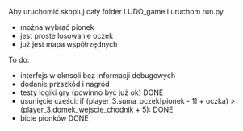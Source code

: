 Aby uruchomić skopiuj cały folder LUDO_game i uruchom run.py
- można wybrać pionek
- jest proste losowanie oczek
- już jest mapa współrzędnych 

To do:
- interfejs w oknsoli bez informacji debugowych
- dodanie przszkód i nagród
- testy logiki gry (powinno być już ok) DONE
- usunięcie części:  if (player_3.suma_oczek[pionek - 1] + oczka) > (player_3.domek_wejscie_chodnik + 5): DONE
- bicie pionków DONE
